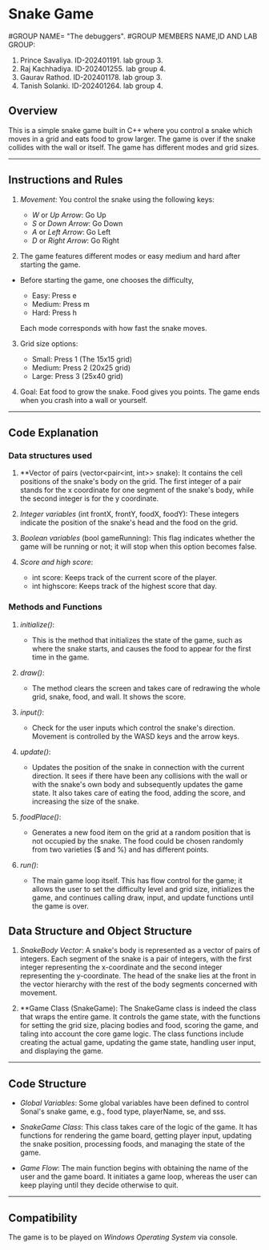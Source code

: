 # Snake Game
#GROUP NAME= "The debuggers".
#GROUP MEMBERS NAME,ID AND LAB GROUP: 
1. Prince Savaliya.
       ID-202401191.
      lab group 3.
2. Raj Kachhadiya.
    ID-202401255.
    lab group 4.
3. Gaurav Rathod.
    ID-202401178.
    lab group 3.
4. Tanish Solanki.
     ID-202401264.
    lab group 4. 

## Overview
This is a simple snake game built in C++ where you control a snake which moves in a grid and eats food to grow larger. The game is over if the snake collides with the wall or itself. The game has different modes and grid sizes.

---

## Instructions and Rules

1. *Movement*: You control the snake using the following keys:
    - *W* or *Up Arrow*: Go Up
    - *S* or *Down Arrow*: Go Down
    - *A* or *Left Arrow*: Go Left
    - *D* or *Right Arrow*: Go Right

2. The game features different modes or easy medium and hard after starting the game.
 - Before starting the game, one chooses the difficulty,
    - Easy: Press e
    - Medium: Press m
    - Hard: Press h
  
   Each mode corresponds with how fast the snake moves.

3. Grid size options:
   - Small: Press 1 (The 15x15 grid)
   - Medium: Press 2 (20x25 grid)
   - Large: Press 3 (25x40 grid)
   
4. Goal: Eat food to grow the snake. Food gives you points. The game ends when you crash into a wall or yourself.

---  

## Code Explanation

### Data structures used

1. **Vector of pairs (vector<pair<int, int>> snake): It contains the cell positions of the snake's body on the grid. The first integer of a pair stands for the x coordinate for one segment of the snake's body, while the second integer is for the y coordinate.

2. *Integer variables* (int frontX, frontY, foodX, foodY): These integers indicate the position of the snake's head and the food on the grid.

3. *Boolean variables* (bool gameRunning): This flag indicates whether the game will be running or not; it will stop when this option becomes false.

4. *Score and high score*:
   - int score: Keeps track of the current score of the player.
   - int highscore: Keeps track of the highest score that day. 

### Methods and Functions

1. *initialize()*:
   - This is the method that initializes the state of the game, such as where the snake starts, and causes the food to appear for the first time in the game.

2. *draw()*:
   - The method clears the screen and takes care of redrawing the whole grid, snake, food, and wall. It shows the score.

3. *input()*:
   - Check for the user inputs which control the snake's direction. Movement is controlled by the WASD keys and the arrow keys.

4. *update()*:
   - Updates the position of the snake in connection with the current direction. It sees if there have been any collisions with the wall or with the snake's own body and subsequently updates the game state. It also takes care of eating the food, adding the score, and increasing the size of the snake.

5. *foodPlace()*:
   - Generates a new food item on the grid at a random position that is not occupied by the snake. The food could be chosen randomly from two varieties ($ and %) and has different points.

6. *run()*:
   - The main game loop itself. This has flow control for the game; it allows the user to set the difficulty level and grid size, initializes the game, and continues calling draw, input, and update functions until the game is over. 

## Data Structure and Object Structure

1. *SnakeBody Vector*: A snake's body is represented as a vector of pairs of integers. Each segment of the snake is a pair of integers, with the first integer representing the x-coordinate and the second integer representing the y-coordinate. The head of the snake lies at the front in the vector hierarchy with the rest of the body segments concerned with movement.

2. **Game Class (SnakeGame): The SnakeGame class is indeed the class that wraps the entire game. It controls the game state, with the functions for setting the grid size, placing bodies and food, scoring the game, and taling into account the core game logic. The class functions include creating the actual game, updating the game state, handling user input, and displaying the game.

---

## Code Structure

- *Global Variables*: Some global variables have been defined to control Sonal's snake game, e.g., food type, playerName, se, and sss.

- *SnakeGame Class*: This class takes care of the logic of the game. It has functions for rendering the game board, getting player input, updating the snake position, processing foods, and managing the state of the game.

- *Game Flow*: The main function begins with obtaining the name of the user and the game board. It initiates a game loop, whereas the user can keep playing until they decide otherwise to quit.

---

## Compatibility
The game is to be played on *Windows Operating System* via console.
